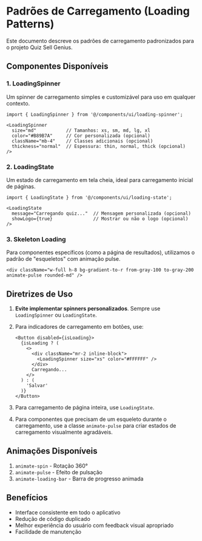 # Padrões de Carregamento (Loading Patterns)

Este documento descreve os padrões de carregamento padronizados para o projeto Quiz Sell Genius.

## Componentes Disponíveis

### 1. LoadingSpinner

Um spinner de carregamento simples e customizável para uso em qualquer contexto.

```tsx
import { LoadingSpinner } from '@/components/ui/loading-spinner';

<LoadingSpinner 
  size="md"           // Tamanhos: xs, sm, md, lg, xl
  color="#B89B7A"     // Cor personalizada (opcional)
  className="mb-4"    // Classes adicionais (opcional)
  thickness="normal"  // Espessura: thin, normal, thick (opcional)
/>
```

### 2. LoadingState

Um estado de carregamento em tela cheia, ideal para carregamento inicial de páginas.

```tsx
import { LoadingState } from '@/components/ui/loading-state';

<LoadingState 
  message="Carregando quiz..."  // Mensagem personalizada (opcional)
  showLogo={true}               // Mostrar ou não o logo (opcional)
/>
```

### 3. Skeleton Loading

Para componentes específicos (como a página de resultados), utilizamos o padrão de "esqueletos" com animação pulse.

```tsx
<div className="w-full h-8 bg-gradient-to-r from-gray-100 to-gray-200 animate-pulse rounded-md" />
```

## Diretrizes de Uso

1. **Evite implementar spinners personalizados**. Sempre use `LoadingSpinner` ou `LoadingState`.

2. Para indicadores de carregamento em botões, use:
   ```tsx
   <Button disabled={isLoading}>
     {isLoading ? (
       <>
         <div className="mr-2 inline-block">
           <LoadingSpinner size="xs" color="#FFFFFF" />
         </div>
         Carregando...
       </>
     ) : (
       'Salvar'
     )}
   </Button>
   ```

3. Para carregamento de página inteira, use `LoadingState`.

4. Para componentes que precisam de um esqueleto durante o carregamento, use a classe `animate-pulse` para criar estados de carregamento visualmente agradáveis.

## Animações Disponíveis

1. `animate-spin` - Rotação 360°
2. `animate-pulse` - Efeito de pulsação 
3. `animate-loading-bar` - Barra de progresso animada

## Benefícios

- Interface consistente em todo o aplicativo
- Redução de código duplicado
- Melhor experiência do usuário com feedback visual apropriado
- Facilidade de manutenção
